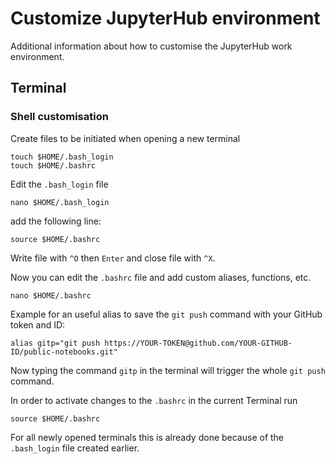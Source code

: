 # Customize JupyterHub environment
Additional information about how to customise the JupyterHub work environment.

## Terminal

### Shell customisation
Create files to be initiated when opening a new terminal
```
touch $HOME/.bash_login
touch $HOME/.bashrc
```
Edit the `.bash_login` file
```
nano $HOME/.bash_login
```
add the following line:
```
source $HOME/.bashrc
```
Write file with `^O` then `Enter` and close file with `^X`.

Now you can edit the `.bashrc` file and add custom aliases, functions, etc.
```
nano $HOME/.bashrc
```
        
Example for an useful alias to save the `git push` command with your GitHub token and ID:
```
alias gitp="git push https://YOUR-TOKEN@github.com/YOUR-GITHUB-ID/public-notebooks.git"
```
Now typing the command `gitp` in the terminal will trigger the whole `git push` command.

In order to activate changes to the `.bashrc` in the current Terminal run
```
source $HOME/.bashrc
```
For all newly opened terminals this is already done because of the `.bash_login` file created earlier.
